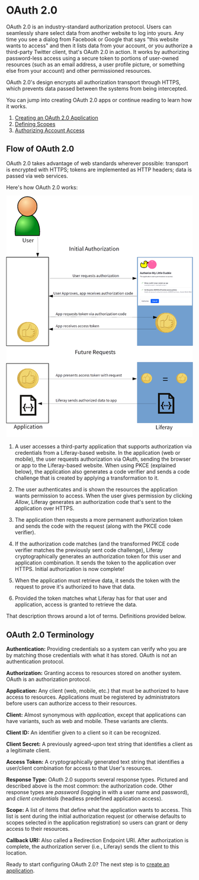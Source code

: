 # OAuth 2.0

OAuth 2.0 is an industry-standard authorization protocol. Users can seamlessly share select data from another website to log into yours. Any time you see a dialog from Facebook or Google that says "this website wants to access" and then it lists data from your account, or you authorize a third-party Twitter client, that's OAuth 2.0 in action. It works by authorizing password-less access using a secure token to portions of user-owned resources (such as an email address, a user profile picture, or something else from your account) and other permissioned resources.

OAuth 2.0's design encrypts all authorization transport through HTTPS, which prevents data passed between the systems from being intercepted. 

You can jump into creating OAuth 2.0 apps or continue reading to learn how it works. 

1. [Creating an OAuth 2.0 Application](./02-creating-oauth2-applications.md)
2. [Defining Scopes](./03-scopes.md)
3. [Authorizing Account Access](./04-authorizing-access.md)

## Flow of OAuth 2.0

OAuth 2.0 takes advantage of web standards wherever possible: transport is encrypted with HTTPS; tokens are implemented as HTTP headers; data is passed via web services. 

Here's how OAuth 2.0 works: 

![Figure 1: OAuth 2.0 takes advantage of web standards.](./images/oauth-flow.png)

1.  A user accesses a third-party application that supports authorization via credentials from a Liferay-based website. In the application (web or mobile), the user requests authorization via OAuth, sending the browser or app to the Liferay-based website. When using PKCE (explained below), the application also generates a code verifier and sends a code challenge that is created by applying a transformation to it. 

2.  The user authenticates and is shown the resources the application wants permission to access. When the user gives permission by clicking *Allow*, Liferay generates an authorization code that's sent to the application over HTTPS. 

3.  The application then requests a more permanent authorization token and sends the code with the request (along with the PKCE code verifier). 

4.  If the authorization code matches (and the transformed PKCE code verifier matches the previously sent code challenge), Liferay cryptographically generates an authorization token for this user and application combination. It sends the token to the application over HTTPS. Initial authorization is now complete! 

5.  When the application must retrieve data, it sends the token with the request to prove it's authorized to have that data.

6.  Provided the token matches what Liferay has for that user and application, access is granted to retrieve the data. 

That description throws around a lot of terms. Definitions provided below. 

## OAuth 2.0 Terminology

**Authentication:** Providing credentials so a system can verify who you are by matching those credentials with what it has stored. OAuth is not an authentication protocol. 

**Authorization:** Granting access to resources stored on another system. OAuth is an authorization protocol. 

**Application:** Any client (web, mobile, etc.) that must be authorized to have access to resources. Applications must be registered by administrators before users can authorize access to their resources. 

**Client:** Almost synonymous with *application*, except that applications can have variants, such as web and mobile. These variants are clients. 

**Client ID:** An identifier given to a client so it can be recognized. 

**Client Secret:** A previously agreed-upon text string that identifies a client as a legitimate client. 

**Access Token:** A cryptographically generated text string that identifies a user/client combination for access to that User's resources. 

**Response Type:** OAuth 2.0 supports several response types. Pictured and described above is the most common: the authorization code. Other response types are *password* (logging in with a user name and password), and *client credentials* (headless predefined application access). 

**Scope:** A list of items that define what the application wants to access. This list is sent during the initial authorization request (or otherwise defaults to scopes selected in the application registration) so users can grant or deny access to their resources. 

**Callback URI:** Also called a Redirection Endpoint URI. After authorization is complete, the authorization server (i.e., Liferay) sends the client to this location. 

Ready to start configuring OAuth 2.0? The next step is to [create an application](./02-creating-oauth2-applications.md). 
